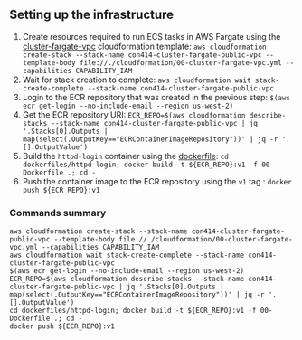 ## Setting up the infrastructure
1. Create resources required to run ECS tasks in AWS Fargate using the [cluster-fargate-vpc](cloudformation/00-cluster-fargate-vpc.yml) cloudformation template: `aws cloudformation create-stack --stack-name con414-cluster-fargate-public-vpc --template-body file://./cloudformation/00-cluster-fargate-vpc.yml --capabilities CAPABILITY_IAM`
2. Wait for stack creation to complete: `aws cloudformation wait stack-create-complete --stack-name con414-cluster-fargate-public-vpc`
3. Login to the ECR repository that was created in the previous step: `$(aws ecr get-login --no-include-email --region us-west-2)`
4. Get the ECR repository URI: `ECR_REPO=$(aws cloudformation describe-stacks --stack-name con414-cluster-fargate-public-vpc | jq '.Stacks[0].Outputs | map(select(.OutputKey=="ECRContainerImageRepository"))' | jq -r '.[].OutputValue')`
5. Build the `httpd-login` container using the [dockerfile](dockerfiles/httpd-login/00-Dockerfile): `cd dockerfiles/httpd-login; docker build -t ${ECR_REPO}:v1 -f 00-Dockerfile .; cd -`
6. Push the container image to the ECR repository using the `v1` tag : `docker push ${ECR_REPO}:v1`

### Commands summary
```
aws cloudformation create-stack --stack-name con414-cluster-fargate-public-vpc --template-body file://./cloudformation/00-cluster-fargate-vpc.yml --capabilities CAPABILITY_IAM
aws cloudformation wait stack-create-complete --stack-name con414-cluster-fargate-public-vpc
$(aws ecr get-login --no-include-email --region us-west-2)
ECR_REPO=$(aws cloudformation describe-stacks --stack-name con414-cluster-fargate-public-vpc | jq '.Stacks[0].Outputs | map(select(.OutputKey=="ECRContainerImageRepository"))' | jq -r '.[].OutputValue')
cd dockerfiles/httpd-login; docker build -t ${ECR_REPO}:v1 -f 00-Dockerfile .; cd -
docker push ${ECR_REPO}:v1
```
